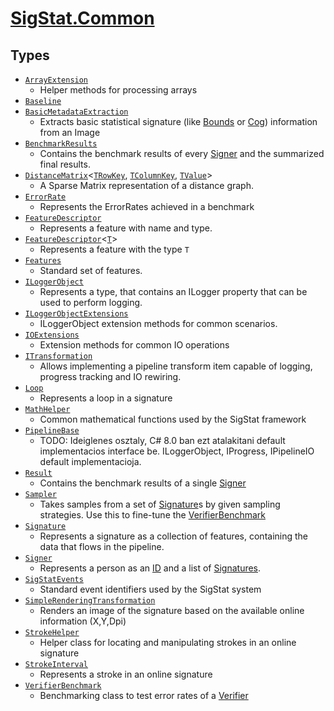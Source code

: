 # [SigStat.Common](./README.md)

## Types

- [`ArrayExtension`](./ArrayExtension.md)
	- Helper methods for processing arrays
- [`Baseline`](./Baseline.md)
- [`BasicMetadataExtraction`](./BasicMetadataExtraction.md)
	- Extracts basic statistical signature (like [Bounds](https://github.com/sigstat/sigstat/blob/develop/docs/md/SigStat/Common/Features.md) or [Cog](https://github.com/sigstat/sigstat/blob/develop/docs/md/SigStat/Common/Features.md)) information from an Image
- [`BenchmarkResults`](./BenchmarkResults.md)
	- Contains the benchmark results of every [Signer](https://github.com/sigstat/sigstat/blob/develop/docs/md/SigStat/Common/Signer.md) and the summarized final results.
- [`DistanceMatrix`](./DistanceMatrix-3.md)\<[`TRowKey`](./README.md), [`TColumnKey`](./README.md), [`TValue`](./README.md)>
	- A Sparse Matrix representation of a distance graph.
- [`ErrorRate`](./ErrorRate.md)
	- Represents the ErrorRates achieved in a benchmark
- [`FeatureDescriptor`](./FeatureDescriptor.md)
	- Represents a feature with name and type.
- [`FeatureDescriptor`](./FeatureDescriptor-1.md)\<[`T`](./README.md)>
	- Represents a feature with the type `T`
- [`Features`](./Features.md)
	- Standard set of features.
- [`ILoggerObject`](./ILoggerObject.md)
	- Represents a type, that contains an ILogger property that can be used to perform logging.
- [`ILoggerObjectExtensions`](./ILoggerObjectExtensions.md)
	- ILoggerObject extension methods for common scenarios.
- [`IOExtensions`](./IOExtensions.md)
	- Extension methods for common IO operations
- [`ITransformation`](./ITransformation.md)
	- Allows implementing a pipeline transform item capable of logging, progress tracking and IO rewiring.
- [`Loop`](./Loop.md)
	- Represents a loop in a signature
- [`MathHelper`](./MathHelper.md)
	- Common mathematical functions used by the SigStat framework
- [`PipelineBase`](./PipelineBase.md)
	- TODO: Ideiglenes osztaly, C# 8.0 ban ezt atalakitani default implementacios interface be.  ILoggerObject, IProgress, IPipelineIO default implementacioja.
- [`Result`](./Result.md)
	- Contains the benchmark results of a single [Signer](https://github.com/sigstat/sigstat/blob/develop/docs/md/SigStat/Common/Signer.md)
- [`Sampler`](./Sampler.md)
	- Takes samples from a set of [Signature](https://github.com/sigstat/sigstat/blob/develop/docs/md/SigStat/Common/Signature.md)s by given sampling strategies.  Use this to fine-tune the [VerifierBenchmark](https://github.com/sigstat/sigstat/blob/develop/docs/md/SigStat/Common/VerifierBenchmark.md)
- [`Signature`](./Signature.md)
	- Represents a signature as a collection of features, containing the data that flows in the pipeline.
- [`Signer`](./Signer.md)
	- Represents a person as an [ID](https://github.com/sigstat/sigstat/blob/develop/docs/md/SigStat/Common/Signer.md) and a list of [Signatures](https://github.com/sigstat/sigstat/blob/develop/docs/md/SigStat/Common/Signer.md).
- [`SigStatEvents`](./SigStatEvents.md)
	- Standard event identifiers used by the SigStat system
- [`SimpleRenderingTransformation`](./SimpleRenderingTransformation.md)
	- Renders an image of the signature based on the available online information (X,Y,Dpi)
- [`StrokeHelper`](./StrokeHelper.md)
	- Helper class for locating and manipulating strokes in an online signature
- [`StrokeInterval`](./StrokeInterval.md)
	- Represents a stroke in an online signature
- [`VerifierBenchmark`](./VerifierBenchmark.md)
	- Benchmarking class to test error rates of a [Verifier](https://github.com/sigstat/sigstat/blob/develop/docs/md/SigStat/Common/Model/Verifier.md)

